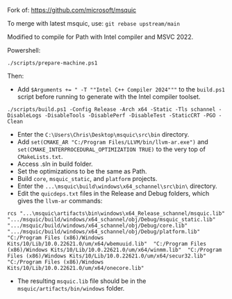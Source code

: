 Fork of: https://github.com/microsoft/msquic

To merge with latest msquic, use: `git rebase upstream/main`

Modified to compile for Path with Intel compiler and MSVC 2022.

Powershell:

`./scripts/prepare-machine.ps1`

Then:

* Add `$Arguments += " -T ""Intel C++ Compiler 2024"""` to the `build.ps1` script before running to generate with the Intel compiler toolset.

`./scripts/build.ps1 -Config Release -Arch x64 -Static -Tls schannel -DisableLogs -DisableTools -DisablePerf -DisableTest -StaticCRT -PGO -Clean`

* Enter the `C:\Users\Chris\Desktop\msquic\src\bin` directory.
* Add `set(CMAKE_AR "C:/Program Files/LLVM/bin/llvm-ar.exe")` and `set(CMAKE_INTERPROCEDURAL_OPTIMIZATION TRUE)` to the very top of `CMakeLists.txt`.
* Access .sln in build folder.
* Set the optimizations to be the same as Path.
* Build `core`, `msquic_static`, and `platform` projects.
* Enter the `...\msquic\build\windows\x64_schannel\src\bin\` directory.
* Edit the `quicdeps.txt` files in the Release and Debug folders, which gives the `llvm-ar` commands:

`rcs "...\msquic\artifacts\bin\windows\x64_Release_schannel/msquic.lib" 
".../msquic/build/windows/x64_schannel/obj/Debug/msquic_static.lib" 
".../msquic/build/windows/x64_schannel/obj/Debug/core.lib" 
".../msquic/build/windows/x64_schannel/obj/Debug/platform.lib" 
"C:/Program Files (x86)/Windows Kits/10/Lib/10.0.22621.0/um/x64/wbemuuid.lib" 
"C:/Program Files (x86)/Windows Kits/10/Lib/10.0.22621.0/um/x64/winmm.lib" 
"C:/Program Files (x86)/Windows Kits/10/Lib/10.0.22621.0/um/x64/secur32.lib" 
"C:/Program Files (x86)/Windows Kits/10/Lib/10.0.22621.0/um/x64/onecore.lib"`

* The resulting `msquic.lib` file should be in the `msquic/artifacts/bin/windows` folder.
